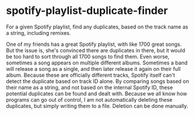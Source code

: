 # spotify-playlist-duplicate-finder
For a given Spotify playlist, find any duplicates, based on the track name as a string, including remixes.

One of my friends has a great Spotify playlist, with like 1700 great songs. But the issue is, she's convinced there are duplicates in there, but it would be too hard to sort through all 1700 songs to find them. Even worse, sometimes a song appears on multiple different albums. Sometimes a band will release a song as a single, and then later release it again on their full album. Because these are officially different tracks, Spotify itself can't detect the duplicate based on track ID alone. By comparing songs based on their name as a string, and not based on the internal Spotify ID, these potential duplicates can be found and dealt with. Because we all know how programs can go out of control, I am not automatically deleting these duplicates, but simply writing them to a file. Deletion can be done manually.
